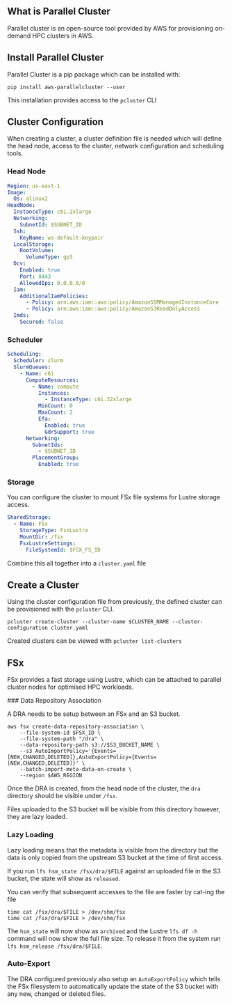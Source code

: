 ## What is Parallel Cluster

Parallel cluster is an open-source tool provided by AWS for provisioning on-demand HPC clusters in AWS.

## Install Parallel Cluster

Parallel Cluster is a pip package which can be installed with:

```
pip install aws-parallelcluster --user
```

This installation provides access to the `pcluster` CLI

## Cluster Configuration

When creating a cluster, a cluster definition file is needed which will define the head node, access to the cluster, network configuration and scheduling tools.

### Head Node

```yaml
Region: us-east-1
Image:
  Os: alinux2
HeadNode:
  InstanceType: c6i.2xlarge
  Networking:
    SubnetId: $SUBNET_ID
  Ssh:
    KeyName: ws-default-keypair
  LocalStorage:
    RootVolume:
      VolumeType: gp3
  Dcv:
    Enabled: true
    Port: 8443
    AllowedIps: 0.0.0.0/0
  Iam:
    AdditionalIamPolicies:
      - Policy: arn:aws:iam::aws:policy/AmazonSSMManagedInstanceCore
      - Policy: arn:aws:iam::aws:policy/AmazonS3ReadOnlyAccess
  Imds:
    Secured: false
```

### Scheduler

```yaml
Scheduling:
  Scheduler: slurm
  SlurmQueues:
    - Name: c6i
      ComputeResources:
        - Name: compute
          Instances:
            - InstanceType: c6i.32xlarge
          MinCount: 0
          MaxCount: 2
          Efa:
            Enabled: true
            GdrSupport: true
      Networking:
        SubnetIds:
          - $SUBNET_ID
        PlacementGroup:
          Enabled: true
```

### Storage

You can configure the cluster to mount FSx file systems for Lustre storage access.

```yaml
SharedStorage:
  - Name: FSx
    StorageType: FsxLustre
    MountDir: /fsx
    FsxLustreSettings:
      FileSystemId: $FSX_FS_ID
```

Combine this all together into a `cluster.yaml` file

## Create a Cluster

Using the cluster configuration file from previously, the defined cluster can be provisioned with the `pcluster` CLI.

```
pcluster create-cluster --cluster-name $CLUSTER_NAME --cluster-configuration cluster.yaml
```

Created clusters can be viewed with `pcluster list-clusters`

## FSx

FSx provides a fast storage using Lustre, which can be attached to parallel cluster nodes for optimised HPC workloads.

### Data Repository Association

A DRA needs to be setup between an FSx and an S3 bucket.

```
aws fsx create-data-repository-association \
    --file-system-id $FSX_ID \
    --file-system-path "/dra" \
    --data-repository-path s3://$S3_BUCKET_NAME \
    --s3 AutoImportPolicy='{Events=[NEW,CHANGED,DELETED]},AutoExportPolicy={Events=[NEW,CHANGED,DELETED]}' \
    --batch-import-meta-data-on-create \
    --region $AWS_REGION
```

Once the DRA is created, from the head node of the cluster, the `dra` directory should be visible under `/fsx`.

Files uploaded to the S3 bucket will be visible from this directory however, they are lazy loaded.

### Lazy Loading

Lazy loading means that the metadata is visible from the directory but the data is only copied from the upstream S3 bucket at the time of first access.

If you run `lfs hsm_state /fsx/dra/$FILE` against an uploaded file in the S3 bucket, the state will show as `released`.

You can verify that subsequent accesses to the file are faster by cat-ing the file

```
time cat /fsx/dra/$FILE > /dev/shm/fsx
time cat /fsx/dra/$FILE > /dev/shm/fsx
```

The `hsm_state` will now show as `archived` and the Lustre `lfs df -h` command will now show the full file size. To release it from the system run `lfs hsm_release /fsx/dra/$FILE`.

### Auto-Export

The DRA configured previously also setup an `AutoExportPolicy` which tells the FSx filesystem to automatically update the state of the S3 bucket with any new, changed or deleted files.

